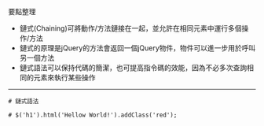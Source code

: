 要點整理
- 鏈式(Chaining)可將動作/方法鏈接在一起，並允許在相同元素中運行多個操作/方法
- 鏈式的原理是jQuery的方法會返回一個jQuery物件，物件可以進一步用於呼叫另一個方法
- 鏈式語法可以保持代碼的簡潔，也可提高指令碼的效能，因為不必多次查詢相同的元素來執行某些操作

---

```
# 鏈式語法

# $('h1').html('Hellow World!').addClass('red');
```